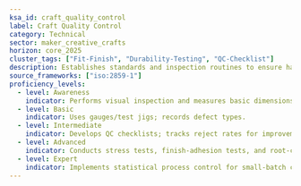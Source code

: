 ```yaml
---
ksa_id: craft_quality_control
label: Craft Quality Control
category: Technical
sector: maker_creative_crafts
horizon: core_2025
cluster_tags: ["Fit-Finish", "Durability-Testing", "QC-Checklist"]
description: Establishes standards and inspection routines to ensure handmade or digitally fabricated items meet durability, safety, and aesthetic specifications.
source_frameworks: ["iso:2859-1"] 
proficiency_levels:
  - level: Awareness
    indicator: Performs visual inspection and measures basic dimensions.
  - level: Basic
    indicator: Uses gauges/test jigs; records defect types.
  - level: Intermediate
    indicator: Develops QC checklists; tracks reject rates for improvement.
  - level: Advanced
    indicator: Conducts stress tests, finish-adhesion tests, and root-cause analysis.
  - level: Expert
    indicator: Implements statistical process control for small-batch crafts.
---
```

